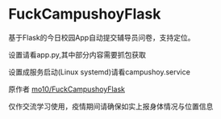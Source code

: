 # FuckCampushoyFlask
 基于Flask的今日校园App自动提交辅导员问卷，支持定位。

设置请看app.py,其中部分内容需要抓包获取

设置成服务启动(Linux systemd)请看campushoy.service

原作者 [mo10/FuckCampushoyFlask](https://github.com/mo10/FuckCampushoyFlask)

仅作交流学习使用，疫情期间请确保如实上报身体情况与位置信息

